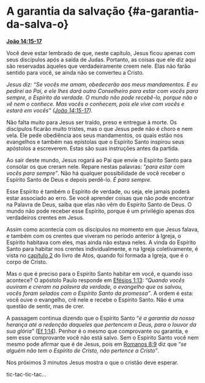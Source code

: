 # A garantia da salvação {#a-garantia-da-salva-o}

[**João 14:15-17**](http://bibliaonline.com.br/acf/jo/14/15-17)

Você deve estar lembrado de que, neste capítulo, Jesus ficou apenas com seus discípulos após a saída de Judas. Portanto, as coisas que ele diz aqui são reservadas àqueles que verdadeiramente creem nele. Elas não farão sentido para você, se ainda não se converteu a Cristo.

_Jesus diz: “Se vocês me amam, obedecerão aos meus mandamentos. E eu pedirei ao Pai, e ele lhes dará outro Conselheiro para estar com vocês para sempre, o Espírito da verdade. O mundo não pode recebê-lo, porque não o vê nem o conhece. Mas vocês o conhecem, pois ele vive com vocês e estará em vocês” (_[_João 14:15-17_](http://bibliaonline.com.br/acf/jo/14/15-17)_)._

Não falta muito para Jesus ser traído, preso e entregue à morte. Os discípulos ficarão muito tristes, mas o que Jesus pede não é choro e nem vela. Ele pede obediência aos seus mandamentos, os quais estão nos evangelhos e também nas epístolas que o Espírito Santo inspirou seus apóstolos a escreverem. Estas são suas instruções antes da partida.

Ao sair deste mundo, Jesus rogará ao Pai que envie o Espírito Santo para consolar os que creram nele. Repare nestas palavras: “_para estar com vocês para sempre”_. Não há qualquer possibilidade de você receber o Espírito Santo de Deus e depois perdê-lo. _É para sempre._

Esse Espírito é também o Espírito de verdade, ou seja, ele jamais poderá estar associado ao erro. Se você aprender coisas que não pode encontrar na Palavra de Deus, saiba que elas não vêm do Espírito Santo de Deus. O mundo não pode receber esse Espírito, porque é um privilégio apenas dos verdadeiros crentes em Jesus.

Assim como acontecia com os discípulos no momento em que Jesus falava, e também com os crentes que viveram no período anterior à Igreja, o Espírito habitava com eles, mas ainda não estava neles. A vinda do Espírito Santo para habitar nos crentes individualmente, e na Igreja coletivamente, é vista no [capítulo 2](http://bibliaonline.com.br/acf/atos/2) do livro de Atos, quando foi formada a Igreja, que é o corpo de Cristo.

Mas o que é preciso para o Espírito Santo habitar em você, e quando isso acontece? O apóstolo Paulo responde em [Efésios 1:13](http://bibliaonline.com.br/acf/ef/1/13): “_Quando vocês ouviram e creram na palavra da verdade, o evangelho que os salvou, vocês foram selados com o Espírito Santo da promessa”_. A ordem é esta: você ouve o evangelho, crê nele e recebe o Espírito Santo. Não é uma questão de sentir, mas de crer.

A passagem continua dizendo que o Espírito Santo “_é a garantia da nossa herança até a redenção daqueles que pertencem a Deus, para o louvor da sua glória”_ ([Ef 1:14](http://bibliaonline.com.br/acf/ef/1/14)). Penhor é o mesmo que comprovante ou garantia, e sem esse comprovante você não está salvo. Sem o Espírito Santo você nem mesmo pode afirmar que é de Jesus, pois em [Romanos 8:9](http://bibliaonline.com.br/acf/rm/8/9) diz que “_se alguém não tem o Espírito de Cristo, não pertence a Cristo”_.

Nos próximos 3 minutos Jesus mostra o que o cristão deve esperar.

tic-tac-tic-tac...